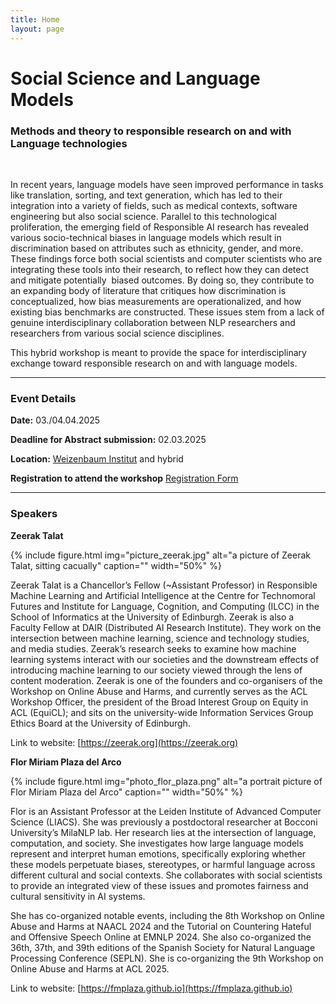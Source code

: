 ```yaml
---
title: Home
layout: page
---
```



# Social Science and Language Models <br>
### Methods and theory to responsible research on and with Language technologies
<br>
<p> In recent years, language models have seen improved performance in tasks like translation, sorting, and text generation, which has led to their integration into a variety of fields, such as medical contexts, software engineering but also social science. Parallel to this technological proliferation, the emerging field of Responsible AI research has revealed various socio-technical biases in language models which result in discrimination based on attributes such as ethnicity, gender, and more. These findings force both social scientists and computer scientists who are integrating these tools into their research, to reflect how they can detect and mitigate potentially  biased outcomes. By doing so, they contribute to an expanding body of literature that critiques how discrimination is conceptualized, how bias measurements are operationalized, and how existing bias benchmarks are constructed. These issues stem from a lack of genuine interdisciplinary collaboration between NLP researchers and researchers from various social science disciplines.
</p>
This hybrid workshop is meant to provide the space for interdisciplinary exchange toward responsible research on and with language models.

------

### Event Details

**Date:** 03./04.04.2025

**Deadline for Abstract submission:** 02.03.2025

**Location:** [Weizenbaum Institut](https://www.weizenbaum-institut.de/) and hybrid

**Registration to attend the workshop** [Registration Form](https://limesurvey.weizenbaum-institut.de/index.php/776613?lang=en)

------

### Speakers

**Zeerak Talat**

{% include figure.html img="picture_zeerak.jpg" alt="a picture of Zeerak Talat, sitting cacually" caption="" width="50%" %}

Zeerak Talat is a Chancellor’s Fellow (~Assistant Professor) in Responsible Machine Learning and Artificial Intelligence at the Centre for Technomoral Futures and Institute for Language, Cognition, and Computing (ILCC) in the School of Informatics at the University of Edinburgh. Zeerak is also a Faculty Fellow at DAIR (Distributed AI Research Institute). They work on the intersection between machine learning, science and technology studies,
and media studies. Zeerak’s research seeks to examine how machine learning systems interact with our societies and the downstream effects of introducing machine learning to our society viewed through the lens of content moderation. Zeerak is one of the founders and co-organisers of the Workshop on Online Abuse and Harms, and currently serves as the ACL Workshop Officer, the president of the Broad Interest Group on Equity in ACL (EquiCL); and sits on the university-wide Information Services Group Ethics Board at the University of Edinburgh.

Link to website:  [https://zeerak.org](https://zeerak.org) 
<br>

**Flor Miriam Plaza del Arco**

{% include figure.html img="photo_flor_plaza.png" alt="a portrait picture of Flor Miriam Plaza del Arco" caption="" width="50%" %}

Flor is an Assistant Professor at the Leiden Institute of Advanced Computer Science (LIACS). She was previously a postdoctoral researcher at Bocconi University’s MilaNLP lab. Her research lies at the intersection of language, computation, and society. She investigates how large language models represent and interpret human emotions, specifically exploring whether these models perpetuate biases, stereotypes, or harmful language across different cultural and social contexts. She collaborates with social scientists to provide an integrated view of these issues and promotes fairness and cultural sensitivity in AI systems.

She has co-organized notable events, including the 8th Workshop on Online Abuse and Harms at NAACL 2024 and the Tutorial on Countering Hateful and Offensive Speech Online at EMNLP 2024. She also co-organized the 36th, 37th, and 39th editions of the Spanish Society for Natural Language Processing Conference (SEPLN). She is co-organizing the 9th Workshop on Online Abuse and Harms at ACL 2025.

Link to website:  [https://fmplaza.github.io](https://fmplaza.github.io) 


